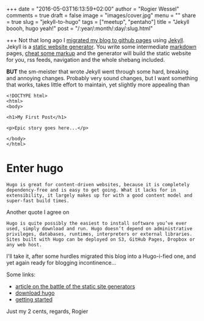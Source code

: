+++
date = "2016-05-03T16:13:59+02:00"
author = "Rogier Wessel"
comments = true
draft = false
image = "images/cover.jpg"
menu = ""
share = true
slug = "jekyll-to-hugo"
tags = ["meetup", "pentaho"]
title = "Jekyll boooh, hugo yeah!"
post = "/:year/:month/:day/:slug.html"

+++
Not that long ago I [migrated my blog to github pages](/post/2015-11-16-newblog) using  [Jekyll](https://jekyllrb.com/). Jekyll is a [static website generator](https://www.staticgen.com/). You write some intermediate [markdown](https://en.wikipedia.org/wiki/Markdown) pages, [cheat some markup](https://github.com/adam-p/markdown-here/wiki/Markdown-Cheatsheet) and the generator will build the static website for you, rss feeds, navigation and the whole shebang included.

**BUT** the sm-meister that wrote Jekyll went through some hard, breaking and annoying changes. Probably very sound changes, but I want something that works, takes little effort to maintain, yet slightly more appealing than

```type=html
<!DOCTYPE html>
<html>
<body>

<h1>My First Post</h1>

<p>Epic story goes here...</p>

</body>
</html>
```

# Enter hugo

```
Hugo is great for content-driven websites, because it is completely dependency-free and is easy to get going. What it lacks for in extensibility, it largely makes up for with a good content model and super-fast build times.
```

Another quote I agree on

```
Hugo is quite possibly the easiest to install software you’ve ever used, simply download and run. Hugo doesn’t depend on administrative privileges, databases, runtimes, interpreters or external libraries. Sites built with Hugo can be deployed on S3, GitHub Pages, Dropbox or any web host.
```

I'll take it, after some hurdles migrated this blog into a Hugo-i-fied one, and yet again ready for blogging incontinence...

Some links:

- [article on the battle of the static site generators](https://www.smashingmagazine.com/2015/11/static-website-generators-jekyll-middleman-roots-hugo-review/)
- [download hugo](https://github.com/spf13/hugo/releases)
- [getting started](https://gohugo.io/overview/quickstart/)

Just my 2 cents, regards, Rogier

